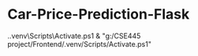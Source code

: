 # Car-Price-Prediction-Flask

.\.venv\Scripts\Activate.ps1
& "g:/CSE445 project/Frontend/.venv/Scripts/Activate.ps1"